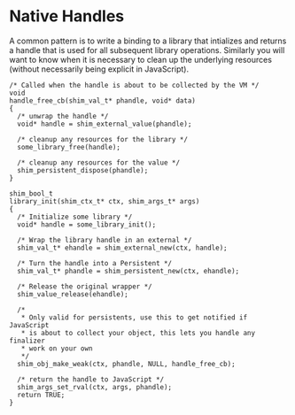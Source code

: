 # Native Handles

A common pattern is to write a binding to a library that intializes and returns
a handle that is used for all subsequent library operations. Similarly you will
want to know when it is necessary to clean up the underlying resources
(without necessarily being explicit in JavaScript).

~~~~~~~~~~~~~~~{.c}
/* Called when the handle is about to be collected by the VM */
void
handle_free_cb(shim_val_t* phandle, void* data)
{
  /* unwrap the handle */
  void* handle = shim_external_value(phandle);

  /* cleanup any resources for the library */
  some_library_free(handle);

  /* cleanup any resources for the value */
  shim_persistent_dispose(phandle);
}

shim_bool_t
library_init(shim_ctx_t* ctx, shim_args_t* args)
{
  /* Initialize some library */
  void* handle = some_library_init();

  /* Wrap the library handle in an external */
  shim_val_t* ehandle = shim_external_new(ctx, handle);

  /* Turn the handle into a Persistent */
  shim_val_t* phandle = shim_persistent_new(ctx, ehandle);

  /* Release the original wrapper */
  shim_value_release(ehandle);

  /*
   * Only valid for persistents, use this to get notified if JavaScript
   * is about to collect your object, this lets you handle any finalizer
   * work on your own
   */
  shim_obj_make_weak(ctx, phandle, NULL, handle_free_cb);

  /* return the handle to JavaScript */
  shim_args_set_rval(ctx, args, phandle);
  return TRUE;
}
~~~~~~~~~~~~~~~

